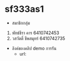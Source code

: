 # sf333as1

* สมาชิกกลุ่ม
1. พัทธ์ธีรา คาร 6410742453
2. วสวัตติ์ ชีพสมุทร์ 6410742735

* ลิงค์ของคลิป demo การรัน
  - url: 
 
